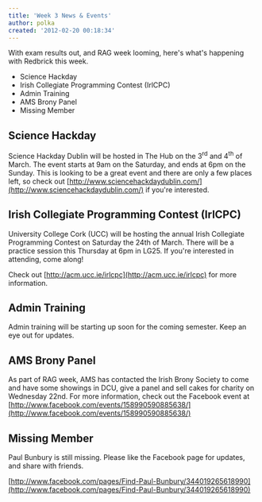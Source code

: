 ```yaml
---
title: 'Week 3 News & Events'
author: polka
created: '2012-02-20 00:18:34'
---
```

With exam results out, and RAG week looming, here's what's happening with Redbrick this week.  

*   Science Hackday
*   Irish Collegiate Programming Contest (IrlCPC)
*   Admin Training
*   AMS Brony Panel
*   Missing Member

## Science Hackday

Science Hackday Dublin will be hosted in The Hub on the 3<sup>rd</sup> and 4<sup>th</sup> of March. The event starts at 9am on the Saturday, and ends at 6pm on the Sunday. This is looking to be a great event and there are only a few places left, so check out [http://www.sciencehackdaydublin.com/](http://www.sciencehackdaydublin.com/) if you're interested.

## Irish Collegiate Programming Contest (IrlCPC)

University College Cork (UCC) will be hosting the annual Irish Collegiate Programming Contest on Saturday the 24th of March. There will be a practice session this Thursday at 6pm in LG25\. If you're interested in attending, come along!

Check out [http://acm.ucc.ie/irlcpc](http://acm.ucc.ie/irlcpc) for more information.

## Admin Training

Admin training will be starting up soon for the coming semester. Keep an eye out for updates.

## AMS Brony Panel

As part of RAG week, AMS has contacted the Irish Brony Society to come and have some showings in DCU, give a panel and sell cakes for charity on Wednesday 22nd. For more information, check out the Facebook event at [http://www.facebook.com/events/158990590885638/](http://www.facebook.com/events/158990590885638/)

## Missing Member

Paul Bunbury is still missing. Please like the Facebook page for updates, and share with friends.

[http://www.facebook.com/pages/Find-Paul-Bunbury/344019265618990](http://www.facebook.com/pages/Find-Paul-Bunbury/344019265618990)